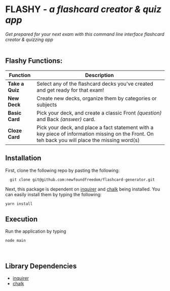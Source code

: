 # FLASHY  *-  a flashcard creator & quiz app*

*Get prepared for your next exam with this command line interface flashcard creator & quizzing app*
<br>
 <br>
 
## Flashy Functions:

| Function | Description |
| ------- | ----------- |
| **Take a Quiz** | Select any of the flashcard decks you've created and get ready for that exam! |
| **New Deck** | Create new decks, organize them by categories or subjects |
| **Basic Card** | Pick your deck, and create a classic Front *(question)* and Back *(answer)* card. |
| **Cloze Card** | Pick your deck, and place a fact statement with a key piece of information missing on the Front. On teh back you will place the missing word(s) |
 
 
## Installation
First, clone the following repo by pasting the following:
```
  git clone git@github.com:newfoundfreedom/flashcard-generator.git
  ```
Next, this package is dependent on [inquirer](https://www.npmjs.com/package/inquirer) and [chalk](https://www.npmjs.com/package/chalk) being installed. You can easily install them by typing the following: 
```
yarn install
```

## Execution
Run the application by typing 
```
node main
```
 
 <br>
 
 ## Library Dependencies
  * [inquirer](https://www.npmjs.com/package/inquirer)
  * [chalk](https://www.npmjs.com/package/chalk)

  

